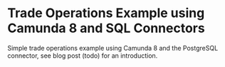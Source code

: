 # Trade Operations Example using Camunda 8 and SQL Connectors

Simple trade operations example using Camunda 8 and the PostgreSQL connector, see blog post (todo) for an introduction.


